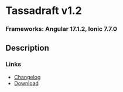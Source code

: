 # Tassadraft v1.2

### Frameworks: Angular 17.1.2, Ionic 7.7.0

## Description

### Links

- [Changelog](/doc/CHANGELOG.md)
- [Download](https://api.tassadraft.com)
